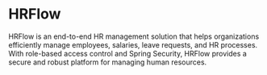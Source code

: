 # HRFlow
 HRFlow is an end-to-end HR management solution that helps organizations efficiently manage employees, salaries, leave requests, and HR processes. With role-based access control and Spring Security, HRFlow provides a secure and robust platform for managing human resources.
